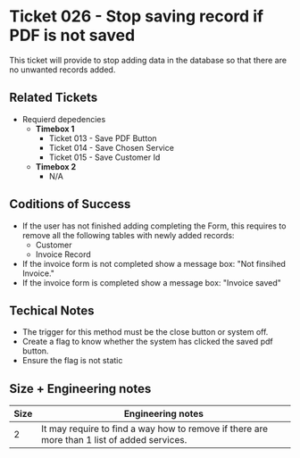Ticket 026 - Stop saving record if PDF is not saved
=======================
This ticket will provide to stop adding data in the database so that there are no unwanted records added.

Related Tickets
---------------
* Requierd depedencies
    * **Timebox 1**
        * Ticket 013 - Save PDF Button
        * Ticket 014 - Save Chosen Service
        * Ticket 015 - Save Customer Id
    * **Timebox 2**
        * N/A

Coditions of Success
--------------------
* If the user has not finished adding completing the Form, this requires to remove all the following tables with newly added records:
    * Customer
    * Invoice Record
* If the invoice form is not completed show a message box: "Not finsihed Invoice."
* If the invoice form is completed show a message box: "Invoice saved"

Techical Notes
--------------
* The trigger for this method must be the close button or system off. 
* Create a flag to know whether the system has clicked the saved pdf button.
* Ensure the flag is not static

Size + Engineering notes
----------------------
| Size | Engineering notes | 
| -------- | -------- |
|  2  | It may require to find a way how to remove if there are more than 1 list of added services.| 
